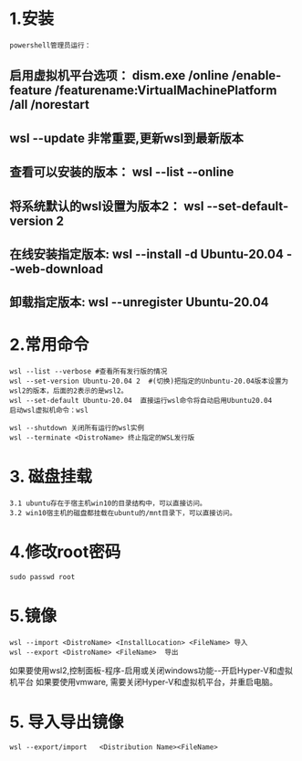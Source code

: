 # 1.安装
    powershell管理员运行：
## 启用虚拟机平台选项： dism.exe /online /enable-feature /featurename:VirtualMachinePlatform /all /norestart
## wsl --update 非常重要,更新wsl到最新版本
## 查看可以安装的版本：        wsl --list --online
## 将系统默认的wsl设置为版本2： wsl --set-default-version 2 
## 在线安装指定版本:           wsl --install -d Ubuntu-20.04 --web-download 
## 卸载指定版本:              wsl --unregister Ubuntu-20.04    
# 2.常用命令
    wsl --list --verbose #查看所有发行版的情况
    wsl --set-version Ubuntu-20.04 2  #(切换)把指定的Unbuntu-20.04版本设置为wsl2的版本，后面的2表示的是wsl2。
    wsl --set-default Ubuntu-20.04  直接运行wsl命令将自动启用Ubuntu20.04
    启动wsl虚拟机命令：wsl

    wsl --shutdown 关闭所有运行的wsl实例
    wsl --terminate <DistroName> 终止指定的WSL发行版


# 3. 磁盘挂载
    3.1 ubuntu存在于宿主机win10的目录结构中，可以直接访问。
    3.2 win10宿主机的磁盘都挂载在ubuntu的/mnt目录下，可以直接访问。
# 4.修改root密码
    sudo passwd root

# 5.镜像
    wsl --import <DistroName> <InstallLocation> <FileName> 导入
    wsl --export <DistroName> <FileName>  导出



如果要使用wsl2,控制面板-程序-启用或关闭windows功能--开启Hyper-V和虚拟机平台
如果要使用vmware, 需要关闭Hyper-V和虚拟机平台，并重启电脑。



# 5. 导入导出镜像
    wsl --export/import   <Distribution Name><FileName>